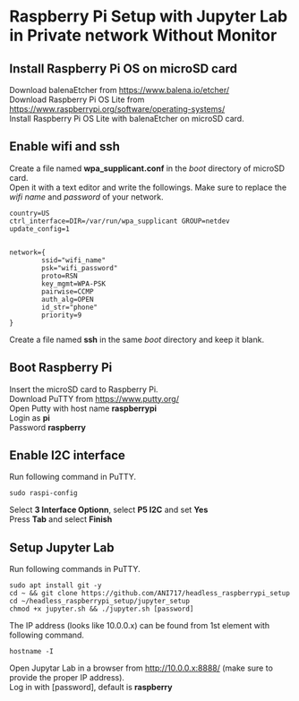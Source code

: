 # Raspberry Pi Setup with Jupyter Lab in Private network Without Monitor

## Install Raspberry Pi OS on microSD card
Download balenaEtcher from https://www.balena.io/etcher/<br/>
Download Raspberry Pi OS Lite from https://www.raspberrypi.org/software/operating-systems/<br/>
Install Raspberry Pi OS Lite with balenaEtcher on microSD card.

## Enable wifi and ssh
Create a file named **wpa_supplicant.conf** in the _boot_ directory of microSD card.<br/>
Open it with a text editor and write the followings. Make sure to replace the _wifi name_ and _password_ of your network.
```
country=US
ctrl_interface=DIR=/var/run/wpa_supplicant GROUP=netdev 
update_config=1


network={
        ssid="wifi_name"
        psk="wifi_password"
        proto=RSN
        key_mgmt=WPA-PSK
        pairwise=CCMP
        auth_alg=OPEN
        id_str="phone"
        priority=9
}
```
Create a file named **ssh** in the same _boot_ directory and keep it blank.

## Boot Raspberry Pi
Insert the microSD card to Raspberry Pi.<br/>
Download PuTTY from https://www.putty.org/<br/>
Open Putty with host name **raspberrypi**<br/>
Login as **pi**<br/>
Password **raspberry**<br/>
 
## Enable I2C interface
Run following command in PuTTY.
```
sudo raspi-config
```
Select **3 Interface Optionn**, select **P5 I2C** and set **Yes**<br/>
Press **Tab** and select **Finish**

## Setup Jupyter Lab
Run following commands in PuTTY.
```
sudo apt install git -y
cd ~ && git clone https://github.com/ANI717/headless_raspberrypi_setup
cd ~/headless_raspberrypi_setup/jupyter_setup
chmod +x jupyter.sh && ./jupyter.sh [password]
```
The IP address (looks like 10.0.0.x) can be found from 1st element with following command.
```
hostname -I
```
Open Jupytar Lab in a browser from http://10.0.0.x:8888/ (make sure to provide the proper IP address).<br/>
Log in with [password], default is **raspberry**
